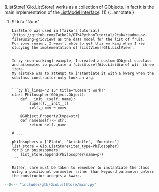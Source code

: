 [ListStore][Gio.ListStore] works as a collection of GObjects.
In fact it is the main implementation of the [ListModel interface](https://api.pygobject.gnome.org/Gio-2.0/interface-ListModel.html#gi.repository.Gio.ListModel). (1)
{: .annotate }


1.  !!! info "Note"

        ListStore was used in [Taiko's tutorial](https://github.com/Taiko2k/GTK4PythonTutorial/?tab=readme-ov-file#using-gridview) as the data model for the list of fruit.
        For some reason, I wasn't able to get this working when I was studying the implementation of [ListView][Gtk.ListView].


        In my (non-working) example, I created a custom GObject subclass and attempted to populate a [ListStore][Gio.ListStore] with three items.
        My mistake was to attempt to instantiate it with a kwarg when the subclass constructor only took an arg.


        ```py hl_lines="2 15" title="Doesn't work!"
        class Philosopher(GObject.Object):
            def __init__(self, name):
                super().__init__()
                self._name = name

            @GObject.Property(type=str)
            def name(self)-> str:
                return self._name

        # ...

        philosophers = ['Plato', 'Aristotle', 'Socrates']
        list_store = Gio.ListStore(item_type=Philosopher)
        for p in philosophers:
            list_store.append(Philosopher(name=p))
        ```

        Rather, care must be taken to remember to instantiate the class using a positional parameter rather than keyword parameter unless the constructor accepts a kwarg.

```py hl_lines="30 33-35"
--8<-- "includes/gtk/GioListStore/main.py"
```
